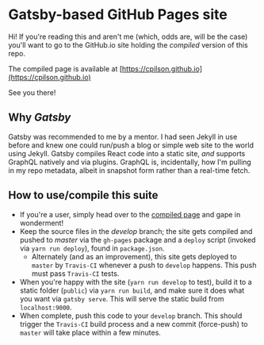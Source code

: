 # Gatsby-based GitHub Pages site

Hi! If you're reading this and aren't me (which, odds are, will be the case) you'll want to go to the GitHub.io site holding the _compiled_ version of this repo.

The compiled page is available at [https://cpilson.github.io](https://cpilson.github.io)

See you there!

## Why _Gatsby_

Gatsby was recommended to me by a mentor. I had seen Jekyll in use before and knew one could run/push a blog or simple web site to the world using Jekyll. Gatsby compiles React code into a static site, _and_ supports GraphQL natively and via plugins. GraphQL is, incidentally, how I'm pulling in my repo metadata, albeit in snapshot form rather than a real-time fetch.

## How to use/compile this suite

* If you're a user, simply head over to the [compiled page](https://cpilson.github.io) and gape in wonderment!
* Keep the source files in the _develop_ branch; the site gets compiled and pushed to _master_ via the `gh-pages` package and a `deploy` script (invoked via `yarn run deploy`), found in `package.json`.
  * Alternately (and as an improvement), this site gets deployed to `master` by `Travis-CI` whenever a push to `develop` happens. This push must pass `Travis-CI` tests.
* When you're happy with the site (`yarn run develop` to test), build it to a static folder (`public`) via `yarn run build`, and make sure it does what you want via `gatsby serve`. This will serve the static build from `localhost:9000`. 
* When complete, push this code to your `develop` branch. This should trigger the `Travis-CI` build process and a new commit (force-push) to `master` will take place within a few minutes.